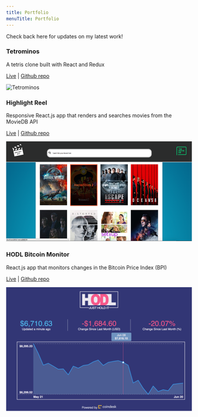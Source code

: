```yaml
---
title: Portfolio
menuTitle: Portfolio
---
```


Check back here for updates on my latest work!

### Tetrominos

A tetris clone built with React and Redux

[Live](https://tetrominos.netlify.com/) | [Github repo](https://github.com/chrisbradshaw/tetrominos)

![Tetrominos](https://res.cloudinary.com/dgxvjwyhm/image/upload/v1530912613/tetrominos-preview.jpg)

### Highlight Reel

Responsive React.js app that renders and searches movies from the MovieDB API

[Live](https://highlight-reel.netlify.com/) | [Github repo](https://github.com/chrisbradshaw/highlight-reel)

![Highlight Reel](https://github.com/chrisbradshaw/highlight-reel/raw/master/src/img/app-screenshot-lg.png)

### HODL Bitcoin Monitor

React.js app that monitors changes in the Bitcoin Price Index (BPI)

[Live](https://hodl-svg-chart.netlify.com/) | [Github repo](https://github.com/chrisbradshaw/hodl-svg-line-chart)

![HODL Bitcoin Monitor](https://github.com/chrisbradshaw/hodl-svg-line-chart/raw/master/src/img/hodl-chart.png?raw=true)
